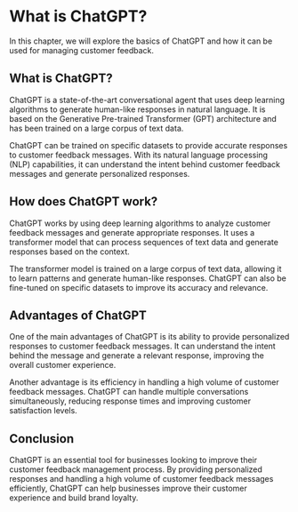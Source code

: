 What is ChatGPT?
==================================================

In this chapter, we will explore the basics of ChatGPT and how it can be used for managing customer feedback.

What is ChatGPT?
----------------

ChatGPT is a state-of-the-art conversational agent that uses deep learning algorithms to generate human-like responses in natural language. It is based on the Generative Pre-trained Transformer (GPT) architecture and has been trained on a large corpus of text data.

ChatGPT can be trained on specific datasets to provide accurate responses to customer feedback messages. With its natural language processing (NLP) capabilities, it can understand the intent behind customer feedback messages and generate personalized responses.

How does ChatGPT work?
----------------------

ChatGPT works by using deep learning algorithms to analyze customer feedback messages and generate appropriate responses. It uses a transformer model that can process sequences of text data and generate responses based on the context.

The transformer model is trained on a large corpus of text data, allowing it to learn patterns and generate human-like responses. ChatGPT can also be fine-tuned on specific datasets to improve its accuracy and relevance.

Advantages of ChatGPT
---------------------

One of the main advantages of ChatGPT is its ability to provide personalized responses to customer feedback messages. It can understand the intent behind the message and generate a relevant response, improving the overall customer experience.

Another advantage is its efficiency in handling a high volume of customer feedback messages. ChatGPT can handle multiple conversations simultaneously, reducing response times and improving customer satisfaction levels.

Conclusion
----------

ChatGPT is an essential tool for businesses looking to improve their customer feedback management process. By providing personalized responses and handling a high volume of customer feedback messages efficiently, ChatGPT can help businesses improve their customer experience and build brand loyalty.
